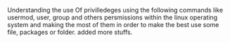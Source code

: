 Understanding the use Of privilledeges using the following commands like usermod, user, group and others persmissions within the linux operating system and making the most of them in order to make the best use some file, packages or folder.
added more stuffs.
